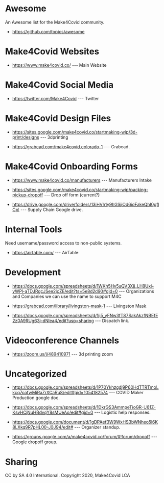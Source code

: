 # Awesome
An Awesome list for the Make4Covid community.

* https://github.com/topics/awesome

# Make4Covid Websites

* https://www.make4covid.co/  --- Main Website

# Make4Covid Social Media

* https://twitter.com/Make4Covid --- Twitter

# Make4Covid Design Files

* https://sites.google.com/make4covid.co/startmaking-wip/3d-print/designs --- 3dprinting

* https://grabcad.com/make4covid.colorado-1 --- Grabcad.

# Make4Covid Onboarding Forms
* https://www.make4covid.co/manufacturers --- Manufacturers Intake

* https://sites.google.com/make4covid.co/startmaking-wip/packing-pickup-dropoff --- Drop off form (current?)

* https://drive.google.com/drive/folders/13iHVh1y9hGSjiOd6ioFakeQhI0gflCpI --- Supply Chain Google drive.

# Internal Tools
Need username/password access to non-public systems.

* https://airtable.com/ --- AirTable

# Development
* https://docs.google.com/spreadsheets/d/1WKh5Hv5uQV3Xjj_LH8Uxi-yWPl-aTDJRgcJSee2jcZE/edit?ts=5e8d2d90#gid=0 --- Organizations and Companies we can use the name to support M4C

* https://grabcad.com/library/livingston-mask-1 --- Livingston Mask

* https://docs.google.com/spreadsheets/d/1ji5_yFNw3fT87SakAkzfNBEfE2z0A9RUg63j-dNlea4/edit?usp=sharing --- Dispatch link.

# Videoconference Channels
* https://zoom.us/j/489410971 --- 3d printing zoom

# Uncategorized
* https://docs.google.com/spreadsheets/d/1P70Ykhzgdj9P60HdTTRTmoLkcq7oafwMiRaZrXCaRu8/edit#gid=1054182574 --- COVID Maker Production google doc.

* https://docs.google.com/spreadsheets/d/1DkrGS3AmmpeTioGR-U61Z-KsvHCjNuHBdvqY8sMUeAo/edit#gid=0 --- Logistic help responses.

* https://docs.google.com/document/d/1gDPAef3W9WxHS3bWNheo5l6K8LXkq9R7pHL00-J0J94/edit# --- Organizer standup.

* https://groups.google.com/a/make4covid.co/forum/#!forum/dropoff --- Google dropoff group.

# Sharing
CC by SA 4.0 International. Copyright 2020, Make4Covid LCA


